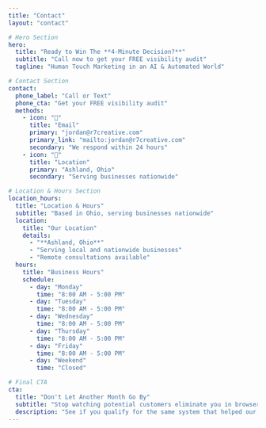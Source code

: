 ```yaml
---
title: "Contact"
layout: "contact"

# Hero Section
hero:
  title: "Ready to Win The **4-Minute Decision?**"
  subtitle: "Call now to get your FREE visibility audit"
  tagline: "Human Touch Marketing in an AI & Automated World"

# Contact Section
contact:
  phone_label: "Call or Text"
  phone_cta: "Get your FREE visibility audit"
  methods:
    - icon: "📧"
      title: "Email"
      primary: "jordan@r7creative.com"
      primary_link: "mailto:jordan@r7creative.com"
      secondary: "We respond within 24 hours"
    - icon: "📍"
      title: "Location"
      primary: "Ashland, Ohio"
      secondary: "Serving businesses nationwide"

# Location & Hours Section
location_hours:
  title: "Location & Hours"
  subtitle: "Based in Ohio, serving businesses nationwide"
  location:
    title: "Our Location"
    details:
      - "**Ashland, Ohio**"
      - "Serving local and nationwide businesses"
      - "Remote consultations available"
  hours:
    title: "Business Hours"
    schedule:
      - day: "Monday"
        time: "8:00 AM - 5:00 PM"
      - day: "Tuesday"
        time: "8:00 AM - 5:00 PM"
      - day: "Wednesday"
        time: "8:00 AM - 5:00 PM"
      - day: "Thursday"
        time: "8:00 AM - 5:00 PM"
      - day: "Friday"
        time: "8:00 AM - 5:00 PM"
      - day: "Weekend"
        time: "Closed"

# Final CTA
cta:
  title: "Don't Let Another Month Go By"
  subtitle: "Stop watching potential customers eliminate you in browser tabs. Let's fix your 4-minute test performance."
  description: "See if you qualify for the same system that helped our clients land their biggest opportunities in their first month."
---
```

